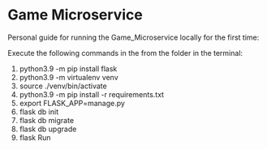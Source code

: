 # Game Microservice

Personal guide for running the Game_Microservice locally for the first time:

Execute the following commands in the from the folder in the terminal:
1. python3.9 -m pip install flask
2. python3.9 -m virtualenv venv
3. source ./venv/bin/activate
4. python3.9 -m pip install -r requirements.txt
5. export FLASK_APP=manage.py
6. flask db init
7. flask db migrate
8. flask db upgrade
9. flask Run

